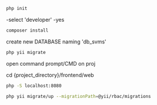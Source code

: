 ```bash
php init
```

-select 'developer' 
-yes

```bash
composer install
```

create new DATABASE naming 'db_svms'
```bash
php yii migrate
```
open command prompt/CMD on proj

cd {project_directory}/frontend/web

```bash
php -S localhost:8080
```

```bash
php yii migrate/up --migrationPath=@yii/rbac/migrations
```
